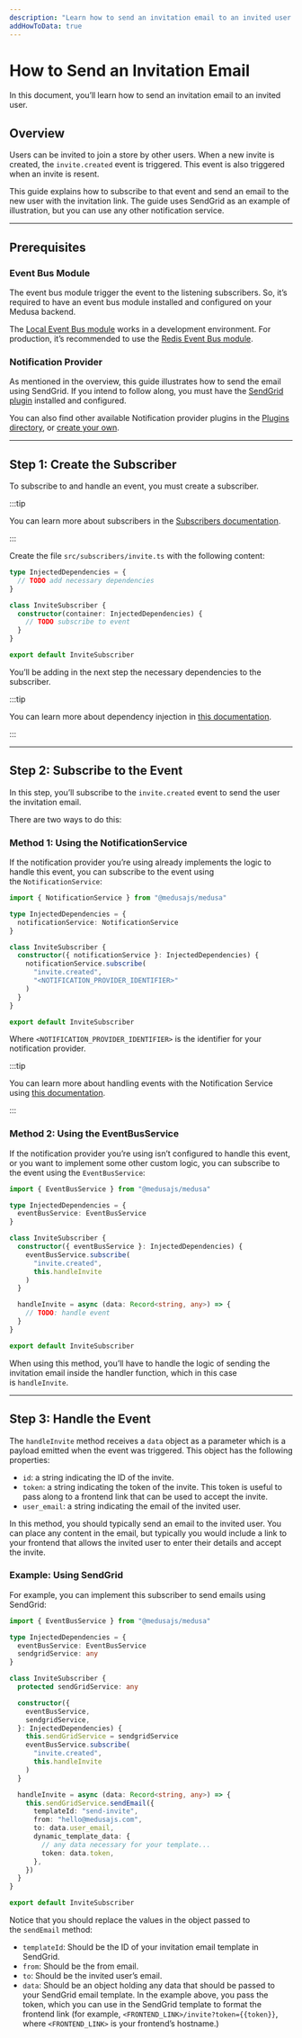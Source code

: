 ```yaml
---
description: "Learn how to send an invitation email to an invited user. This guide uses SendGrid as an example."
addHowToData: true
---
```


# How to Send an Invitation Email

In this document, you’ll learn how to send an invitation email to an invited user.

## Overview

Users can be invited to join a store by other users. When a new invite is created, the `invite.created` event is triggered. This event is also triggered when an invite is resent.

This guide explains how to subscribe to that event and send an email to the new user with the invitation link. The guide uses SendGrid as an example of illustration, but you can use any other notification service.

---

## Prerequisites

### Event Bus Module

The event bus module trigger the event to the listening subscribers. So, it’s required to have an event bus module installed and configured on your Medusa backend.

The [Local Event Bus module](../../../development/events/modules/local.md) works in a development environment. For production, it’s recommended to use the [Redis Event Bus module](../../../development/events/modules/redis.md).

### Notification Provider

As mentioned in the overview, this guide illustrates how to send the email using SendGrid. If you intend to follow along, you must have the [SendGrid plugin](../../../plugins/notifications/sendgrid.mdx) installed and configured.

You can also find other available Notification provider plugins in the [Plugins directory](https://medusajs.com/plugins/), or [create your own](../../../development/notification/create-notification-provider.md).

---

## Step 1: Create the Subscriber

To subscribe to and handle an event, you must create a subscriber.

:::tip

You can learn more about subscribers in the [Subscribers documentation](../../../development/events/subscribers.mdx).

:::

Create the file `src/subscribers/invite.ts` with the following content:

```ts title=src/subscribers/invite.ts
type InjectedDependencies = {
  // TODO add necessary dependencies
}

class InviteSubscriber {
  constructor(container: InjectedDependencies) {
    // TODO subscribe to event
  }
}

export default InviteSubscriber
```

You’ll be adding in the next step the necessary dependencies to the subscriber.

:::tip

You can learn more about dependency injection in [this documentation](../../../development/fundamentals/dependency-injection.md).

:::

---

## Step 2: Subscribe to the Event

In this step, you’ll subscribe to the `invite.created` event to send the user the invitation email.

There are two ways to do this:

### Method 1: Using the NotificationService

If the notification provider you’re using already implements the logic to handle this event, you can subscribe to the event using the `NotificationService`:

```ts title=src/subscribers/invite.ts
import { NotificationService } from "@medusajs/medusa"

type InjectedDependencies = {
  notificationService: NotificationService
}

class InviteSubscriber {
  constructor({ notificationService }: InjectedDependencies) {
    notificationService.subscribe(
      "invite.created", 
      "<NOTIFICATION_PROVIDER_IDENTIFIER>"
    )
  }
}

export default InviteSubscriber
```

Where `<NOTIFICATION_PROVIDER_IDENTIFIER>` is the identifier for your notification provider.

:::tip

You can learn more about handling events with the Notification Service using [this documentation](../../../development/notification/create-notification-provider.md).

:::

### Method 2: Using the EventBusService

If the notification provider you’re using isn’t configured to handle this event, or you want to implement some other custom logic, you can subscribe to the event using the `EventBusService`:

```ts title=src/subscribers/invite.ts
import { EventBusService } from "@medusajs/medusa"

type InjectedDependencies = {
  eventBusService: EventBusService
}

class InviteSubscriber {
  constructor({ eventBusService }: InjectedDependencies) {
    eventBusService.subscribe(
      "invite.created", 
      this.handleInvite
    )
  }

  handleInvite = async (data: Record<string, any>) => {
    // TODO: handle event
  }
}

export default InviteSubscriber
```

When using this method, you’ll have to handle the logic of sending the invitation email inside the handler function, which in this case is `handleInvite`.

---

## Step 3: Handle the Event

The `handleInvite` method receives a `data` object as a parameter which is a payload emitted when the event was triggered. This object has the following properties:

- `id`: a string indicating the ID of the invite.
- `token`: a string indicating the token of the invite. This token is useful to pass along to a frontend link that can be used to accept the invite.
- `user_email`: a string indicating the email of the invited user.

In this method, you should typically send an email to the invited user. You can place any content in the email, but typically you would include a link to your frontend that allows the invited user to enter their details and accept the invite.

### Example: Using SendGrid

For example, you can implement this subscriber to send emails using SendGrid:

```ts title=src/subscribers/invite.ts
import { EventBusService } from "@medusajs/medusa"

type InjectedDependencies = {
  eventBusService: EventBusService
  sendgridService: any
}

class InviteSubscriber {
  protected sendGridService: any

  constructor({ 
    eventBusService,
    sendgridService, 
  }: InjectedDependencies) {
    this.sendGridService = sendgridService
    eventBusService.subscribe(
      "invite.created", 
      this.handleInvite
    )
  }

  handleInvite = async (data: Record<string, any>) => {
    this.sendGridService.sendEmail({
      templateId: "send-invite",
      from: "hello@medusajs.com",
      to: data.user_email,
      dynamic_template_data: {
        // any data necessary for your template...
        token: data.token,
      },
    })
  }
}

export default InviteSubscriber
```

Notice that you should replace the values in the object passed to the `sendEmail` method:

- `templateId`: Should be the ID of your invitation email template in SendGrid.
- `from`: Should be the from email.
- `to`: Should be the invited user’s email.
- `data`: Should be an object holding any data that should be passed to your SendGrid email template. In the example above, you pass the token, which you can use in the SendGrid template to format the frontend link (for example, `<FRONTEND_LINK>/invite?token={{token}}`, where `<FRONTEND_LINK>` is your frontend’s hostname.)
